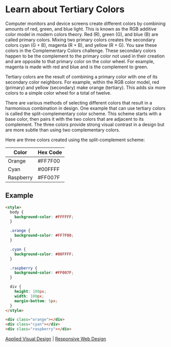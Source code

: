 # Learn about Tertiary Colors

Computer monitors and device screens create different colors by combining amounts of red, green, and blue light. This is known as the RGB additive color model in modern colors theory. Red (R), green (G), and blue (B) are called primary colors. Mixing two primary colors creates the secondary colors cyan (G + B), magenta (R + B), and yellow (R + G). You saw these colors in the Complementary Colors challenge. These secondary colors happen to be the complement to the primary color not used in their creation and are opposite to that primary color on the color wheel. For example, magenta is made with red and blue and is the complement to green.

Tertiary colors are the result of combining a primary color with one of its secondary color neighbors. For example, within the RGB color model, red (primary) and yellow (secondary) make orange (tertiary). This adds six more colors to a simple color wheel for a total of twelve.

There are various methods of selecting different colors that result in a harmonious combination in design. One example that can use tertiary colors is called the split-complementary color scheme. This scheme starts with a base color, then pairs it with the two colors that are adjacent to its complement. The three colors provide strong visual contrast in a design but are more subtle than using two complementary colors.

Here are three colors created using the split-complement scheme:

| Color | Hex Code |
|---|---|
| Orange | #FF7F00 |
| Cyan | #00FFFF |
| Raspberry | #FF007F |

## Example

```html
<style>
  body {
    background-color: #FFFFFF;
  }

  .orange {
    background-color: #FF7F00;
  }

  .cyan {
    background-color: #00FFFF;
  }

  .raspberry {
    background-color: #FF007F;
  }

  div {
    height: 100px;
    width: 100px;
    margin-bottom: 5px;
  }
</style>

<div class="orange"></div>
<div class="cyan"></div>
<div class="raspberry"></div>
```

[Applied Visual Design](/responsive-web-design/applied-visual-design.md) | [Responsive Web Design](/responsive-web-design.md)
